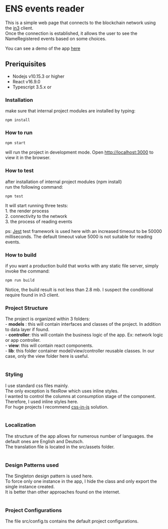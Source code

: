 # ENS events reader

This is a simple web page that connects to the blockchain network using the [in3](https://in3.readthedocs.io/en/develop/api-ts.html) client.<br>
Once the connection is established, it allows the user to see the NameRegistered events based on some choices.

You can see a demo of the app [here](https://sattinos.github.io/ens-events-reader/)

## Preriquisites

- Nodejs v10.15.3 or higher
- React v16.9.0
- Typescript 3.5.x or

### Installation

make sure that internal project modules are installed by typing:

    npm install

### How to run

    npm start
will run the project in development mode. Open [http://localhost:3000](http://localhost:3000) to view it in the browser.

### How to test

after installation of internal project modules (npm install) <br>
run the following command:

    npm test

It will start running three tests:<br>
    1. the render process<br>
    2. connectivity to the network<br>
    3. the process of reading events<br>

ps: [Jest](https://jestjs.io) test framework is used here with an increased timeout to be 50000 milliseconds. The default timeout value 5000 is not suitable for reading events.

### How to build

if you want a production build that works with any static file server, simply invoke the command: <br>

    npm run build

Notice, the build result is not less than 2.8 mb. I suspect the conditional require found in in3 client.
<br>

### Project Structure

The project is organized within 3 folders:<br>
    - <b>models</b> : this will contain interfaces and classes of the project. In addition to data layer if found.<br>
    - <b>controller</b>: this will contain the business logic of the app. Ex: network logic or app controller.<br>
    - <b>view</b>: this will contain react components.<br>
    - <b>lib</b>: this folder container model/view/controller reusable classes. In our case, only the view folder here is useful.<br>
<br>
### Styling

I use standard css files mainly.<br>
The only exception is flexRow which uses inline styles.<br>
I wanted to control the columns at consumption stage of the component. Therefore, I used inline styles here.<br>
For huge projects I recommend [css-in-js](https://github.com/zeit/next.js#css-in-js) solution.
<br>
<br>
### Localization

The structure of the app allows for numerous number of languages. the default ones are English and Deutsch.<br>
The translation file is located in the src/assets folder.<br>
<br>
### Design Patterns used

The Singleton design pattern is used here.<br>
To force only one instance in the app, I hide the class and only export the single instance created.<br>
It is better than other approaches found on the internet.<br>
<br>

### Project Configurations
The file src/config.ts contains the default project configurations.
